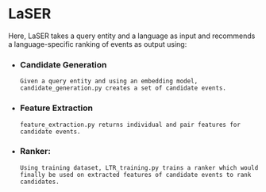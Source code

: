 # LaSER
Here, LaSER takes a query entity and a language as input and recommends a language-specific ranking of events as output using:

* ### Candidate Generation
      Given a query entity and using an embedding model, candidate_generation.py creates a set of candidate events.
* ### Feature Extraction
      feature_extraction.py returns individual and pair features for candidate events.
* ### Ranker: 
      Using training dataset, LTR_training.py trains a ranker which would finally be used on extracted features of candidate events to rank candidates.
